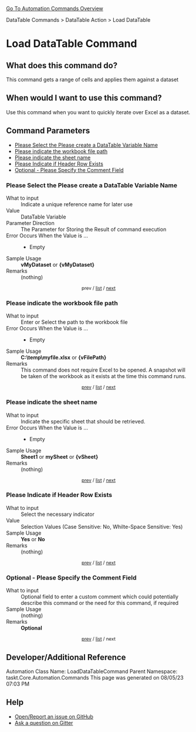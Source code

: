 <!--TITLE: Load DataTable Command -->
<!-- SUBTITLE: a command in the DataTable Commands group. -->
[Go To Automation Commands Overview](/automation-commands.md)


DataTable Commands &gt; DataTable Action &gt; Load DataTable


# Load DataTable Command


## What does this command do?
This command gets a range of cells and applies them against a dataset


## When would I want to use this command?
Use this command when you want to quickly iterate over Excel as a dataset.


<a id="param_list"></a>
## Command Parameters
- [Please Select the Please create a DataTable Variable Name](#param_0)
- [Please indicate the workbook file path](#param_1)
- [Please indicate the sheet name](#param_2)
- [Please Indicate if Header Row Exists](#param_3)
- [Optional - Please Specify the Comment Field](#param_4)


<a id="param_0"></a>
### Please Select the Please create a DataTable Variable Name


<dl>
<dt>What to input</dt><dd>Indicate a unique reference name for later use</dd>
<dt>Value</dt><dd>DataTable Variable</dd>
<dt>Parameter Direction</dt><dd>The Parameter for Storing the Result of command execution</dd>
<dt>Error Occurs When the Value is ...</dt><dd><ul>
<li>Empty</li>
</ul></dd>
<dt>Sample Usage</dt><dd><strong>vMyDataset</strong> or <strong>{vMyDataset}</strong></dd>
<dt>Remarks</dt><dd>(nothing)</dd>
</dl>




<div style="font-size: 90%; text-align: center">


prev / [list](#param_list) / [next](#param_1)


</div>


<a id="param_1"></a>
### Please indicate the workbook file path


<dl>
<dt>What to input</dt><dd>Enter or Select the path to the workbook file</dd>
<dt>Error Occurs When the Value is ...</dt><dd><ul>
<li>Empty</li>
</ul></dd>
<dt>Sample Usage</dt><dd><strong>C:\temp\myfile.xlsx</strong> or <strong>{vFilePath}</strong></dd>
<dt>Remarks</dt><dd>This command does not require Excel to be opened.  A snapshot will be taken of the workbook as it exists at the time this command runs.</dd>
</dl>




<div style="font-size: 90%; text-align: center">


[prev](#param_1) / [list](#param_list) / [next](#param_2)


</div>


<a id="param_2"></a>
### Please indicate the sheet name


<dl>
<dt>What to input</dt><dd>Indicate the specific sheet that should be retrieved.</dd>
<dt>Error Occurs When the Value is ...</dt><dd><ul>
<li>Empty</li>
</ul></dd>
<dt>Sample Usage</dt><dd><strong>Sheet1</strong> or <strong>mySheet</strong> or <strong>{vSheet}</strong></dd>
<dt>Remarks</dt><dd>(nothing)</dd>
</dl>




<div style="font-size: 90%; text-align: center">


[prev](#param_2) / [list](#param_list) / [next](#param_3)


</div>


<a id="param_3"></a>
### Please Indicate if Header Row Exists


<dl>
<dt>What to input</dt><dd>Select the necessary indicator</dd>
<dt>Value</dt><dd>Selection Values (Case Sensitive: No, Whilte-Space Sensitive: Yes)</dd>
<dt>Sample Usage</dt><dd><strong>Yes</strong> or  <strong>No</strong></dd>
<dt>Remarks</dt><dd>(nothing)</dd>
</dl>




<div style="font-size: 90%; text-align: center">


[prev](#param_3) / [list](#param_list) / [next](#param_4)


</div>


<a id="param_4"></a>
### Optional - Please Specify the Comment Field


<dl>
<dt>What to input</dt><dd>Optional field to enter a custom comment which could potentially describe this command or the need for this command, if required</dd>
<dt>Sample Usage</dt><dd>(nothing)</dd>
<dt>Remarks</dt><dd><strong>Optional</strong><br></dd>
</dl>




<div style="font-size: 90%; text-align: center">


[prev](#param_4) / [list](#param_list) / next


</div>


## Developer/Additional Reference
Automation Class Name: LoadDataTableCommand
Parent Namespace: taskt.Core.Automation.Commands
This page was generated on 08/05/23 07:03 PM


## Help
- [Open/Report an issue on GitHub](https://github.com/rcktrncn/taskt/issues/new)
- [Ask a question on Gitter](https://gitter.im/taskt-rpa/Lobby)
